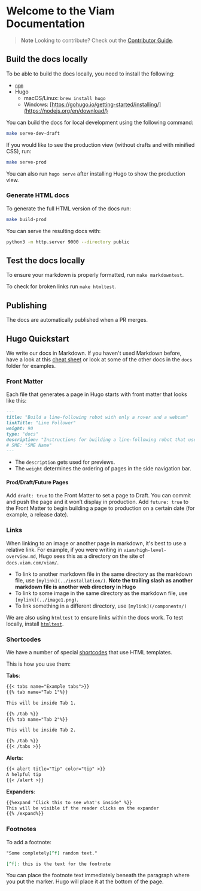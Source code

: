 # Welcome to the Viam Documentation

> **Note**
> Looking to contribute? Check out the [Contributor Guide](https://github.com/viamrobotics/docs/blob/main/CONTRIBUTING.md).

## Build the docs locally

To be able to build the docs locally, you need to install the following:

- [`npm`](https://nodejs.org/en/download/)
- Hugo
  - macOS/Linux: `brew install hugo`
  - Windows: [https://gohugo.io/getting-started/installing/](https://nodejs.org/en/download/)

You can build the docs for local development using the following command:

```sh
make serve-dev-draft
```

If you would like to see the production view (without drafts and with minified CSS), run:

```sh
make serve-prod
```

You can also run `hugo serve` after installing Hugo to show the production view.

### Generate HTML docs

To generate the full HTML version of the docs run:

```sh
make build-prod
```

You can serve the resulting docs with:

```sh
python3 -m http.server 9000 --directory public
```

## Test the docs locally

To ensure your markdown is properly formatted, run `make markdowntest`.

To check for broken links run `make htmltest`.

## Publishing

The docs are automatically published when a PR merges.

## Hugo Quickstart

We write our docs in Markdown.
If you haven't used Markdown before, have a look at this [cheat sheet](https://twitter.com/github/status/1378429343563722759/photo/1) or look at some of the other docs in the `docs` folder for examples.

### Front Matter

Each file that generates a page in Hugo starts with front matter that looks like this:

```markdown
---
title: "Build a line-following robot with only a rover and a webcam"
linkTitle: "Line Follower"
weight: 90
type: "docs"
description: "Instructions for building a line-following robot that uses a webcam to track lines."
# SME: "SME Name"
---
```

- The `description` gets used for previews.
- The `weight` determines the ordering of pages in the side navigation bar.

#### Prod/Draft/Future Pages

Add `draft: true` to the Front Matter to set a page to Draft.
You can commit and push the page and it won’t display in production.
Add `future: true` to the Front Matter to begin building a page to production on a certain date (for example, a release date).

### Links

When linking to an image or another page in markdown, it's best to use a relative link.
For example, if you were writing in `viam/high-level-overview.md`, Hugo sees this as a directory on the site of `docs.viam.com/viam/`.

- To link to another markdown file in the same directory as the markdown file, use `[mylink](../installation/)`.
  **Note the trailing slash as another markdown file is another web directory in Hugo**
- To link to some image in the same directory as the markdown file, use `[mylink](../image1.png)`.
- To link something in a different directory, use `[mylink](/components/)`

We are also using `htmltest` to ensure links within the docs work.
To test locally, install [`htmltest`](https://github.com/wjdp/htmltest).

### Shortcodes

We have a number of special [shortcodes](https://www.docsy.dev/docs/adding-content/shortcodes/) that use HTML templates.

This is how you use them:

**Tabs**:

```md
{{< tabs name="Example tabs">}}
{{% tab name="Tab 1"%}}

This will be inside Tab 1.

{{% /tab %}}
{{% tab name="Tab 2"%}}

This will be inside Tab 2.

{{% /tab %}}
{{< /tabs >}}
```

**Alerts**:

```md
{{< alert title="Tip" color="tip" >}}
A helpful tip
{{< /alert >}}
```

**Expanders**:

```md
{{%expand "Click this to see what's inside" %}}
This will be visible if the reader clicks on the expander
{{% /expand%}}
```

### Footnotes

To add a footnote:

```md
"Some completely[^f] random text."

[^f]: this is the text for the footnote
```

You can place the footnote text immediately beneath the paragraph where you put the marker.
Hugo will place it at the bottom of the page.
